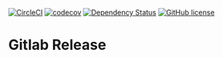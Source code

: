 [![CircleCI](https://circleci.com/gh/positive-js/gitlab-release/tree/master.svg?style=shield)](https://circleci.com/gh/positive-js/gitlab-release/tree/master)
[![codecov](https://codecov.io/gh/positive-js/gitlab-release/branch/master/graph/badge.svg)](https://codecov.io/gh/positive-js/gitlab-release)
[![Dependency Status](https://david-dm.org/positive-js/gitlab-release.svg)](https://david-dm.org/positive-js/gitlab-release)
[![GitHub license](https://img.shields.io/badge/license-MIT-blue.svg)](https://github.com/positive-js/gitlab-release/blob/master/LICENSE)

# Gitlab Release
